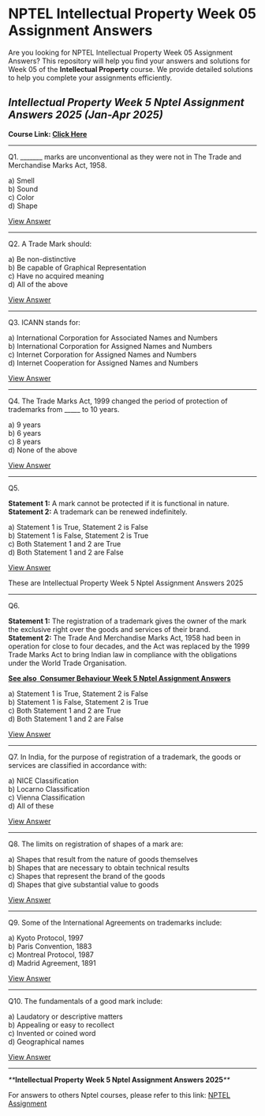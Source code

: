 # NPTEL Intellectual Property Week 05 Assignment Answers

Are you looking for NPTEL Intellectual Property Week 05 Assignment Answers? This repository will help you find your answers and solutions for Week 05 of the **Intellectual Property** course. We provide detailed solutions to help you complete your assignments efficiently.

## _Intellectual Property Week 5 Nptel Assignment Answers 2025 (Jan-Apr 2025)_

**Course Link: [**Click Here**](https://onlinecourses.nptel.ac.in/noc25_hs36/course)**

***

Q1. \_\_\_\_\_\_\_ marks are unconventional as they were not in The Trade and Merchandise Marks Act, 1958.

a) Smell\
b) Sound\
c) Color\
d) Shape

[View Answer](https://my.progiez.com/courses/intellectual-property-nptel-quiz-answers/)

***

Q2. A Trade Mark should:

a) Be non-distinctive\
b) Be capable of Graphical Representation\
c) Have no acquired meaning\
d) All of the above

[View Answer](https://my.progiez.com/courses/intellectual-property-nptel-quiz-answers/)

***

Q3. ICANN stands for:

a) International Corporation for Associated Names and Numbers\
b) International Corporation for Assigned Names and Numbers\
c) Internet Corporation for Assigned Names and Numbers\
d) Internet Cooperation for Assigned Names and Numbers

[View Answer](https://my.progiez.com/courses/intellectual-property-nptel-quiz-answers/)

***

Q4. The Trade Marks Act, 1999 changed the period of protection of trademarks from \_\_\_\_\_ to 10 years.

a) 9 years\
b) 6 years\
c) 8 years\
d) None of the above

[View Answer](https://my.progiez.com/courses/intellectual-property-nptel-quiz-answers/)

***

Q5.

**Statement 1:** A mark cannot be protected if it is functional in nature.\
**Statement 2:** A trademark can be renewed indefinitely.

a) Statement 1 is True, Statement 2 is False\
b) Statement 1 is False, Statement 2 is True\
c) Both Statement 1 and 2 are True\
d) Both Statement 1 and 2 are False

[View Answer](https://my.progiez.com/courses/intellectual-property-nptel-quiz-answers/)

These are Intellectual Property Week 5 Nptel Assignment Answers 2025

***

Q6.

**Statement 1:** The registration of a trademark gives the owner of the mark the exclusive right over the goods and services of their brand.\
**Statement 2:** The Trade And Merchandise Marks Act, 1958 had been in operation for close to four decades, and the Act was replaced by the 1999 Trade Marks Act to bring Indian law in compliance with the obligations under the World Trade Organisation.

[****See also**  **Consumer Behaviour Week 5 Nptel Assignment Answers****](https://progiez.com/consumer-behaviour-week-5-nptel-assignment-answers)

a) Statement 1 is True, Statement 2 is False\
b) Statement 1 is False, Statement 2 is True\
c) Both Statement 1 and 2 are True\
d) Both Statement 1 and 2 are False

[View Answer](https://my.progiez.com/courses/intellectual-property-nptel-quiz-answers/)

***

Q7. In India, for the purpose of registration of a trademark, the goods or services are classified in accordance with:

a) NICE Classification\
b) Locarno Classification\
c) Vienna Classification\
d) All of these

[View Answer](https://my.progiez.com/courses/intellectual-property-nptel-quiz-answers/)

***

Q8. The limits on registration of shapes of a mark are:

a) Shapes that result from the nature of goods themselves\
b) Shapes that are necessary to obtain technical results\
c) Shapes that represent the brand of the goods\
d) Shapes that give substantial value to goods

[View Answer](https://my.progiez.com/courses/intellectual-property-nptel-quiz-answers/)

***

Q9. Some of the International Agreements on trademarks include:

a) Kyoto Protocol, 1997\
b) Paris Convention, 1883\
c) Montreal Protocol, 1987\
d) Madrid Agreement, 1891

[View Answer](https://my.progiez.com/courses/intellectual-property-nptel-quiz-answers/)

***

Q10. The fundamentals of a good mark include:

a) Laudatory or descriptive matters\
b) Appealing or easy to recollect\
c) Invented or coined word\
d) Geographical names

[View Answer](https://my.progiez.com/courses/intellectual-property-nptel-quiz-answers/)

***

_**_**Intellectual Property Week 5 Nptel Assignment Answers 2025**_**_

For answers to others Nptel courses, please refer to this link: [NPTEL Assignment](https://progiez.com/nptel-assignment-answers)
